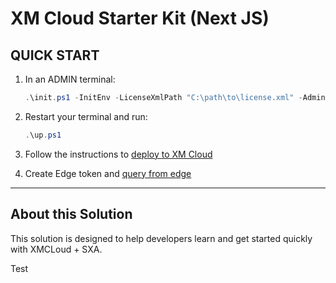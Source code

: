 # XM Cloud Starter Kit (Next JS)

## QUICK START

1. In an ADMIN terminal:

   ```ps1
   .\init.ps1 -InitEnv -LicenseXmlPath "C:\path\to\license.xml" -AdminPassword "DesiredAdminPassword"
   ```

2. Restart your terminal and run:

   ```ps1
   .\up.ps1
   ```

3. Follow the instructions to [deploy to XM Cloud](#deploy-to-xmcloud)

4. Create Edge token and [query from edge](#query-edge)

---

## About this Solution

This solution is designed to help developers learn and get started quickly
with XMCLoud + SXA.

Test
